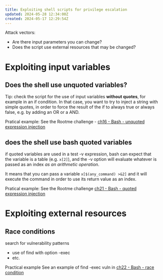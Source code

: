 ```yaml
---
title: Exploiting shell scripts for privilege escalation
updated: 2024-05-28 12:34:00Z
created: 2024-05-17 12:29:54Z
---
```


Attack vectors:
- Are there input parameters you can change?
- Does the script use external resources that may be changed?

# Exploiting input variables
## Does the shell use unquoted variables?
Tip: check the script for the use of input variables **without quotes**, for example in an if condition. 
In that case, you want to try to inject a string with simple quotes, in order to force the result of the if to always true or always false, e.g. by adding an OR or a AND.

Pratical example:
See the Rootme challenge - [ch16 - Bash - unquoted expression injection](../../../../Pentesting/Challenges%20and%20CTFs/Rootme/App-script/ch16%20-%20Bash%20-%20unquoted%20expression%20injection.md)

## does the shell use bash quoted variables
if quoted variables are used in a test -v expression, bash can expect that the variable is a table (e.g. `x[2]`), and the -v option will evaluate whatever is passed as an index *as an arithmetic operation*.

It means that you can pass a variable `x[$(any_command) >&2]` and it will execute the command in order to use its return value as an index.

Pratical example:
See the Rootme challenge [ch21 - Bash - quoted expression injection](../../../../Pentesting/Challenges%20and%20CTFs/Rootme/App-script/ch21%20-%20Bash%20-%20quoted%20expression%20injection.md)


# Exploiting external resources
## Race conditions
search for vulnerability patterns
- use of find with option -exec
- etc.

Practical example
See an example of find -exec vuln in [ch22 - Bash - race condition](../../../../Pentesting/Challenges%20and%20CTFs/Rootme/App-script/ch22%20-%20Bash%20-%20race%20condition.md)

